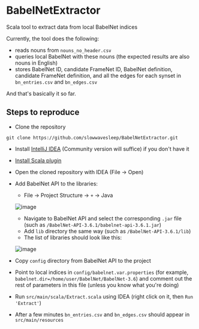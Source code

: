 # BabelNetExtractor
Scala tool to extract data from local BabelNet indices

Currently, the tool does the following:
- reads nouns from `nouns_no_header.csv`
- queries local BabelNet with these nouns (the expected results are also nouns in English)
- stores BabelNet ID, candidate FrameNet ID, BabelNet definition, candidate FrameNet definition, and all the edges for each synset in `bn_entries.csv` and `bn_edges.csv`

And that's basically it so far.

## Steps to reproduce

- Clone the repository
```
git clone https://github.com/slowwavesleep/BabelNetExtractor.git
```
- Install [IntelliJ IDEA](https://www.jetbrains.com/idea/download/) (Community version will suffice) if you don't have it
- [Install Scala plugin](https://www.jetbrains.com/help/idea/discover-intellij-idea-for-scala.html)
- Open the cloned repository with IDEA (File -> Open)
- Add BabelNet API to the libraries:

  - File -> Project Structure -> `+` -> Java


  ![image](https://user-images.githubusercontent.com/44175589/130072884-16192a3f-2a4c-485b-b8be-fa20c8b09944.png)
  
  
  - Navigate to BabelNet API and select the corresponding `.jar` file (such as `/BabelNet-API-3.6.1/babelnet-api-3.6.1.jar`)
  - Add `lib` directory the same way (such as `/BabelNet-API-3.6.1/lib`)
  - The list of libraries should look like this:


  ![image](https://user-images.githubusercontent.com/44175589/130075221-c7fbfb31-1efc-4d29-97f6-604093aaf34b.png)



- Copy `config` directory from BabelNet API to the project
- Point to local indices in `config/babelnet.var.properties` (for example, `babelnet.dir=/home/user/BabelNet/BabelNet-3.6`) and
comment out the rest of parameters in this file (unless you know what you're doing)
- Run `src/main/scala/Extract.scala` using IDEA (right click on it, then `Run 'Extract'`)
- After a few minutes `bn_entries.csv` and `bn_edges.csv` should appear in `src/main/resources`
